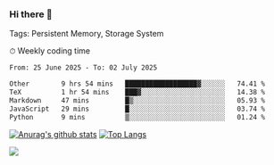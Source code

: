 ### Hi there 👋

Tags: Persistent Memory, Storage System

<!--

[![Anurag's github stats](https://github-readme-stats.vercel.app/api?username=wwyf)](https://github.com/anuraghazra/github-readme-stats)

[![Anurag's github stats](https://github-readme-stats.vercel.app/api?username=wwyf&count_private=true)](https://github.com/anuraghazra/github-readme-stats)


[![Top Langs](https://github-readme-stats.vercel.app/api/top-langs/?username=wwyf&count_private=true&&hide=jupyter%20notebook,html)](https://github.com/anuraghazra/github-readme-stats)



-->


⏱ Weekly coding time

<!--START_SECTION:waka-->

```txt
From: 25 June 2025 - To: 02 July 2025

Other        9 hrs 54 mins   ██████████████████▓░░░░░░   74.41 %
TeX          1 hr 54 mins    ███▓░░░░░░░░░░░░░░░░░░░░░   14.38 %
Markdown     47 mins         █▒░░░░░░░░░░░░░░░░░░░░░░░   05.93 %
JavaScript   29 mins         █░░░░░░░░░░░░░░░░░░░░░░░░   03.74 %
Python       9 mins          ▒░░░░░░░░░░░░░░░░░░░░░░░░   01.24 %
```

<!--END_SECTION:waka-->



[![Anurag's github stats](https://github-readme-stats.vercel.app/api?username=wwyf&count_private=true&show_icons=true&hide_border=true)](https://github.com/anuraghazra/github-readme-stats) [![Top Langs](https://github-readme-stats.vercel.app/api/top-langs/?username=wwyf&count_private=true&hide=jupyter%20notebook,html,OpenEdge%20ABL&langs_count=10&layout=compact&hide_border=true)](https://github.com/anuraghazra/github-readme-stats)

<!--

[![willianrod's wakatime stats](https://github-readme-stats.vercel.app/api/wakatime?username=wwyf)](https://github.com/anuraghazra/github-readme-stats)


-->

![](https://hit.yhype.me/github/profile?user_id=23121291)
